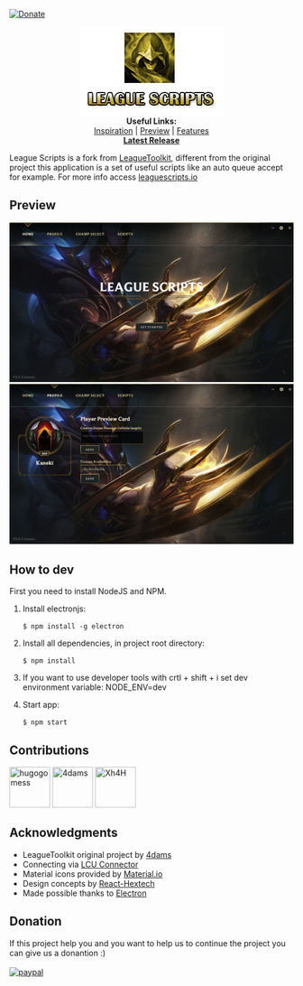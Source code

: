 [![Donate](https://img.shields.io/badge/Donate-PayPal-green.svg)](https://www.paypal.com/cgi-bin/webscr?cmd=_s-xclick&hosted_button_id=HX4ZA6BYJWESJ&source=url)
<p align="center">
  <a href="https://leaguescripts.io/" target="_blank"><img src="images/logo.png"></a><br>
  <b>Useful Links:</b><br>
  <a href="https://engineering.riotgames.com/news/architecture-league-client-update" target="_blank">Inspiration</a> |
  <a href="https://leaguescripts.io/#preview" target="_blank">Preview</a> |
  <a href="https://leaguescripts.io/#features" target="_blank">Features</a>
  <br>
  <a href="https://github.com/hugogomess/league-scripts/releases" target="_blank" style="text-decoration: underline;"><b>Latest Release</b></a>
  <br>
</p>

League Scripts is a fork from [LeagueToolkit](https://github.com/4dams/LeagueToolkit), different from the original project this application is a set of useful scripts like an auto queue accept for example. For more info access [leaguescripts.io](https://leaguescripts.io)

## Preview

![Preview](./images/previews/home.png)
![Preview](./images/previews/profile.png)

## How to dev

First you need to install NodeJS and NPM.

1. Install electronjs:

   ```console
   $ npm install -g electron
   ```

2. Install all dependencies, in project root directory: 
	
	```console
   $ npm install
   ```

3. If you want to use developer tools with crtl + shift + i set dev environment variable: NODE_ENV=dev

4. Start app:

   ```console
   $ npm start
   ```

## Contributions

<a href="https://github.com/hugogomess"><img src="https://avatars3.githubusercontent.com/u/30708062" title="hugogomess" width="72" height="72"></a>
<a href="https://github.com/4dams"><img src="https://avatars1.githubusercontent.com/u/28960614" title="4dams" width="72" height="72"></a>
<a href="https://github.com/Xh4H"><img src="https://avatars2.githubusercontent.com/u/20613820" title="Xh4H" width="72" height="72"></a>

## Acknowledgments

* LeagueToolkit original project by [4dams](https://github.com/4dams)
* Connecting via [LCU Connector](https://www.npmjs.com/package/lcu-connector)
* Material icons provided by [Material.io](https://material.io/icons/)
* Design concepts by [React-Hextech](https://github.com/LeagueDevelopers/react-hextech)
* Made possible thanks to [Electron](https://electronjs.org/)

## Donation

If this project help you and you want to help us to continue the project you can give us a donantion :)
<br/>
<br/>
[![paypal](https://www.paypalobjects.com/en_US/i/btn/btn_donateCC_LG.gif)](https://www.paypal.com/cgi-bin/webscr?cmd=_s-xclick&hosted_button_id=HX4ZA6BYJWESJ&source=url)
